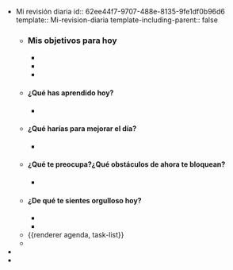 - Mi revisión diaria
  id:: 62ee44f7-9707-488e-8135-9fe1df0b96d6
  template:: Mi-revision-diaria
  template-including-parent:: false
	- ### Mis objetivos para hoy
		-
		-
		-
	- #### ¿Qué has aprendido hoy?
		-
	- #### ¿Qué harías para mejorar el día?
		-
	- #### ¿Qué te preocupa?¿Qué obstáculos de ahora te bloquean?
		-
	- #### ¿De qué te sientes orgulloso hoy?
		-
		-
	- {{renderer agenda, task-list}}
	-
-
-